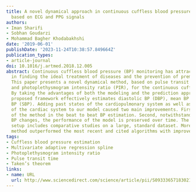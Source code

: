 ```yaml
---
title: A novel dynamical approach in continuous cuffless blood pressure estimation
  based on ECG and PPG signals
authors:
- Iman Sharifi
- Sobhan Goudarzi
- Mohammad Bagher Khodabakhshi
date: '2019-06-01'
publishDate: '2023-11-24T10:38:57.849664Z'
publication_types:
- article-journal
doi: 10.1016/j.artmed.2018.12.005
abstract: Continuous cuffless blood pressure (BP) monitoring has attracted much interest
  in finding the ideal treatment of diseases and the prevention of premature death.
  This paper presents a novel dynamical method, based on pulse transit time (PTT)
  and photoplethysmogram intensity ratio (PIR), for the continuous cuffless BP estimation.
  By taking the advantages of both the modeling and the prediction approaches, the
  proposed framework effectively estimates diastolic BP (DBP), mean BP (BP), and systolic
  BP (SBP). Adding past states of the cardiopulmonary system as well as present states
  of the cardiac system to our model caused two main improvements. First, high accuracy
  of the method in the beat to beat BP estimation. Second, notwithstanding noticeable
  BP changes, the performance of the model is preserved over time. The experimental
  setup includes comparative studies on a large, standard dataset. Moreover, the proposed
  method outperformed the most recent and cited algorithms with improved accuracy.
tags:
- Cuffless blood pressure estimation
- Multivariate adaptive regression spline
- Photoplethysmogram intensity ratio
- Pulse transit time
- Taken’s theorem
links:
- name: URL
  url: http://www.sciencedirect.com/science/article/pii/S0933365718302148
---
```

